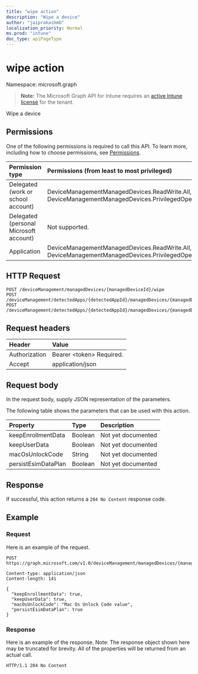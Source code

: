 ```yaml
---
title: "wipe action"
description: "Wipe a device"
author: "jaiprakashmb"
localization_priority: Normal
ms.prod: "intune"
doc_type: apiPageType
---
```


# wipe action

Namespace: microsoft.graph

> **Note:** The Microsoft Graph API for Intune requires an [active Intune license](https://go.microsoft.com/fwlink/?linkid=839381) for the tenant.

Wipe a device

## Permissions
One of the following permissions is required to call this API. To learn more, including how to choose permissions, see [Permissions](/graph/permissions-reference).

|Permission type|Permissions (from least to most privileged)|
|:---|:---|
|Delegated (work or school account)|DeviceManagementManagedDevices.ReadWrite.All, DeviceManagementManagedDevices.PrivilegedOperations.All|
|Delegated (personal Microsoft account)|Not supported.|
|Application|DeviceManagementManagedDevices.ReadWrite.All, DeviceManagementManagedDevices.PrivilegedOperations.All|

## HTTP Request
<!-- {
  "blockType": "ignored"
}
-->
``` http
POST /deviceManagement/managedDevices/{managedDeviceId}/wipe
POST /deviceManagement/detectedApps/{detectedAppId}/managedDevices/{managedDeviceId}/wipe
POST /deviceManagement/detectedApps/{detectedAppId}/managedDevices/{managedDeviceId}/users/{userId}/managedDevices/{managedDeviceId}/wipe
```

## Request headers
|Header|Value|
|:---|:---|
|Authorization|Bearer &lt;token&gt; Required.|
|Accept|application/json|

## Request body
In the request body, supply JSON representation of the parameters.

The following table shows the parameters that can be used with this action.

|Property|Type|Description|
|:---|:---|:---|
|keepEnrollmentData|Boolean|Not yet documented|
|keepUserData|Boolean|Not yet documented|
|macOsUnlockCode|String|Not yet documented|
|persistEsimDataPlan|Boolean|Not yet documented|



## Response
If successful, this action returns a `204 No Content` response code.

## Example

### Request
Here is an example of the request.

<!-- { "blockType": "request" , "name" : "wipe_action" }-->
``` http
POST https://graph.microsoft.com/v1.0/deviceManagement/managedDevices/{managedDeviceId}/wipe

Content-type: application/json
Content-length: 141

{
  "keepEnrollmentData": true,
  "keepUserData": true,
  "macOsUnlockCode": "Mac Os Unlock Code value",
  "persistEsimDataPlan": true
}
```

### Response
Here is an example of the response. Note: The response object shown here may be truncated for brevity. All of the properties will be returned from an actual call.

<!-- { "blockType": "response" , "@odata.type" : "microsoft.graph.action" }-->
``` http
HTTP/1.1 204 No Content
```
